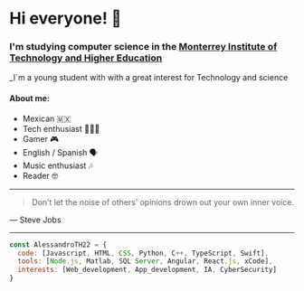 # Hi everyone! 👻

### I'm studying computer science in the [Monterrey Institute of Technology and Higher Education](https://tec.mx/en)
_I´m a young student with with a great interest for Technology and science

#### About me:
- Mexican 🇲🇽
- Tech enthusiast 👨🏻‍💻
- Gamer 🎮
- English / Spanish 🗣️
- Music enthusiast 🎶
- Reader 🤓


---
> Don’t let the noise of others’ opinions drown out your own inner voice.

— Steve Jobs
___
```js
const AlessandroTH22 = {
  code: [Javascript, HTML, CSS, Python, C++, TypeScript, Swift],
  tools: [Node.js, Matlab, SQL Server, Angular, React.js, xCode],
  interests: [Web_development, App_development, IA, CyberSecurity]
}
```

